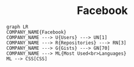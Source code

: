 <h1 align="center">Facebook</h1>

```mermaid
graph LR
COMPANY_NAME{Facebook}
COMPANY_NAME ---> U{Users} ---> UN[1]
COMPANY_NAME ---> R{Repositories} ---> RN[3]
COMPANY_NAME ---> G{Gists} ---> GN[70]
COMPANY_NAME ---> ML{Most Used<br>Languages}
ML --> CSS[CSS]
```
